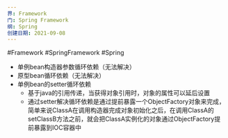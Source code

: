 ```yaml
---
界: Framework
门: Spring Framework
纲: Spring
创建日期: 2021-09-08
---
```

 #Framework #SpringFramework #Spring

-   单例bean构造器参数循环依赖（无法解决）
-   原型bean循环依赖（无法解决）
-   单例bean的setter循环依赖
    -   基于java的引用传递，当获得对象引用时，对象的属性可以延后设置
    -   通过setter解决循环依赖是通过提前暴露一个ObjectFactory对象来完成，简单来说ClassA在调用构造器完成对象初始化之后，在调用ClassA的setClassB方法之前，就会把ClassA实例化的对象通过ObjectFactory提前暴露到IOC容器中